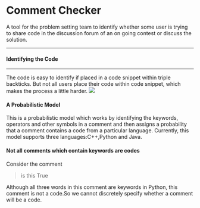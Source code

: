 Comment Checker
===================
A tool for the problem setting team to identify whether some user is trying to share code in the discussion forum of an on going contest or discuss the solution.

----------


#### <i class="icon-refresh"></i> Identifying the Code
-------------
The code is easy to identify if placed in a code snippet within triple backticks.
But not all users place their code within code snippet, which makes the process a little harder.
![  ](  )

#### <i class="icon-pencil"></i>A Probabilistic Model

This is a probabilistic model which works by identifying the keywords, operators and other symbols in a comment and then assigns a probability that a comment contains a code from a particular language. Currently, this model supports three languages:C++,Python and Java.

#### <i class="icon-file"></i>Not all comments which contain keywords are codes

Consider the comment
> is this True 

Although all three words in this comment are keywords in Python, this comment is not a code.So we cannot discretely specify whether a comment will be a  code.






































































































































































































































































































































































































































































































































































































































































































































































































































































































































































































































































































